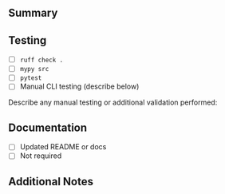 ## Summary
<!-- Provide a high-level summary of your changes. -->

## Testing
- [ ] `ruff check .`
- [ ] `mypy src`
- [ ] `pytest`
- [ ] Manual CLI testing (describe below)

Describe any manual testing or additional validation performed:

## Documentation
- [ ] Updated README or docs
- [ ] Not required

## Additional Notes
<!-- Add any extra context (e.g. screenshots, follow-up tasks, related issues). -->
